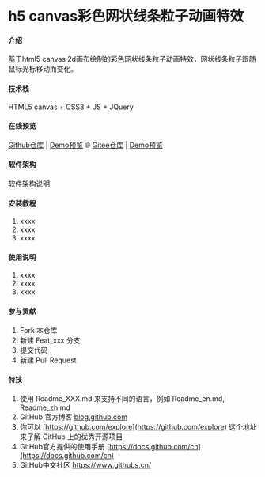 # h5 canvas彩色网状线条粒子动画特效

#### 介绍
基于html5 canvas 2d画布绘制的彩色网状线条粒子动画特效，网状线条粒子跟随鼠标光标移动而变化。

#### 技术栈

HTML5 canvas + CSS3 + JS +  JQuery 

#### 在线预览

[Github仓库](https://github.com/sunyctf/css-effects) | [Demo预览](https://sunyctf.github.io/js-effects/jquery彩色网状线条粒子动画/index.html) 🌐 [Gitee仓库](https://gitee.com/sunyctf/css-effects) | [Demo预览](https://sunyctf.gitee.io/js-effects/jquery彩色网状线条粒子动画/index.html)

#### 软件架构
软件架构说明


#### 安装教程

1.  xxxx
2.  xxxx
3.  xxxx

#### 使用说明

1.  xxxx
2.  xxxx
3.  xxxx

#### 参与贡献

1.  Fork 本仓库
2.  新建 Feat_xxx 分支
3.  提交代码
4.  新建 Pull Request


#### 特技

1.  使用 Readme\_XXX.md 来支持不同的语言，例如 Readme\_en.md, Readme\_zh.md
2.  GitHub 官方博客 [blog.github.com](https://github.blog)
3.  你可以 [https://github.com/explore](https://github.com/explore) 这个地址来了解 GitHub 上的优秀开源项目
4.  GitHub官方提供的使用手册 [https://docs.github.com/cn](https://docs.github.com/cn)
5.  GitHub中文社区 https://www.githubs.cn/
